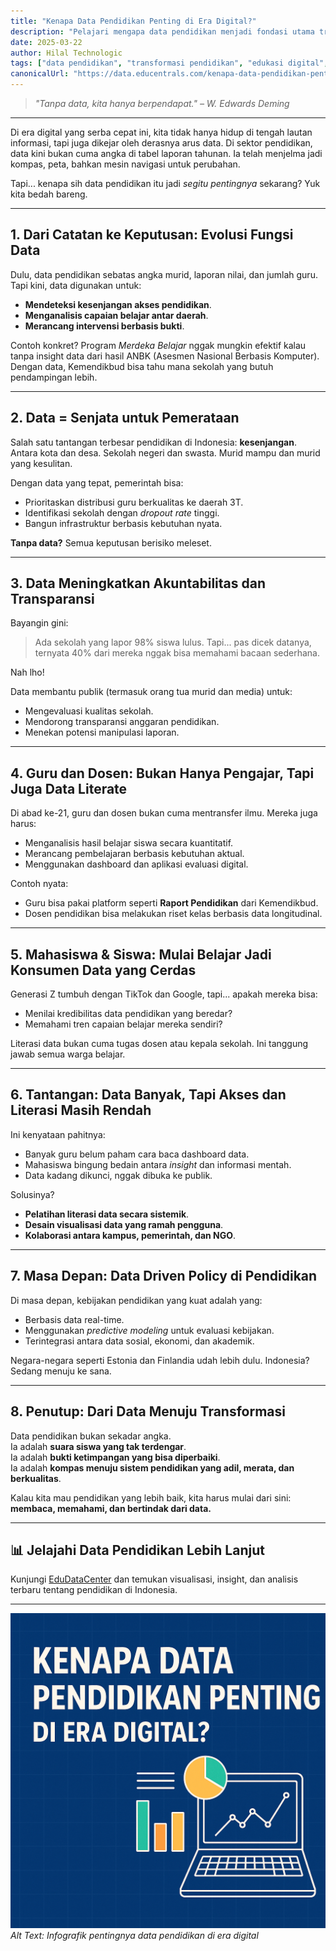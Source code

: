 ```yaml
---
title: "Kenapa Data Pendidikan Penting di Era Digital?"
description: "Pelajari mengapa data pendidikan menjadi fondasi utama transformasi sistem pendidikan di era digital. Insight mendalam dan analisis terkini."
date: 2025-03-22
author: Hilal Technologic
tags: ["data pendidikan", "transformasi pendidikan", "edukasi digital", "literasi data"]
canonicalUrl: "https://data.educentrals.com/kenapa-data-pendidikan-penting"
---
```


> *"Tanpa data, kita hanya berpendapat." – W. Edwards Deming*

---

Di era digital yang serba cepat ini, kita tidak hanya hidup di tengah lautan informasi, tapi juga dikejar oleh derasnya arus data. Di sektor pendidikan, data kini bukan cuma angka di tabel laporan tahunan. Ia telah menjelma jadi kompas, peta, bahkan mesin navigasi untuk perubahan.

Tapi... kenapa sih data pendidikan itu jadi *segitu pentingnya* sekarang? Yuk kita bedah bareng.

---

## 1. Dari Catatan ke Keputusan: Evolusi Fungsi Data

Dulu, data pendidikan sebatas angka murid, laporan nilai, dan jumlah guru. Tapi kini, data digunakan untuk:

- **Mendeteksi kesenjangan akses pendidikan**.
- **Menganalisis capaian belajar antar daerah**.
- **Merancang intervensi berbasis bukti**.

Contoh konkret? Program *Merdeka Belajar* nggak mungkin efektif kalau tanpa insight data dari hasil ANBK (Asesmen Nasional Berbasis Komputer). Dengan data, Kemendikbud bisa tahu mana sekolah yang butuh pendampingan lebih.

---

## 2. Data = Senjata untuk Pemerataan

Salah satu tantangan terbesar pendidikan di Indonesia: **kesenjangan**. Antara kota dan desa. Sekolah negeri dan swasta. Murid mampu dan murid yang kesulitan.

Dengan data yang tepat, pemerintah bisa:

- Prioritaskan distribusi guru berkualitas ke daerah 3T.
- Identifikasi sekolah dengan *dropout rate* tinggi.
- Bangun infrastruktur berbasis kebutuhan nyata.

**Tanpa data?** Semua keputusan berisiko meleset.

---

## 3. Data Meningkatkan Akuntabilitas dan Transparansi

Bayangin gini:

> Ada sekolah yang lapor 98% siswa lulus. Tapi... pas dicek datanya, ternyata 40% dari mereka nggak bisa memahami bacaan sederhana.

Nah lho!

Data membantu publik (termasuk orang tua murid dan media) untuk:

- Mengevaluasi kualitas sekolah.
- Mendorong transparansi anggaran pendidikan.
- Menekan potensi manipulasi laporan.

---

## 4. Guru dan Dosen: Bukan Hanya Pengajar, Tapi Juga Data Literate

Di abad ke-21, guru dan dosen bukan cuma mentransfer ilmu. Mereka juga harus:

- Menganalisis hasil belajar siswa secara kuantitatif.
- Merancang pembelajaran berbasis kebutuhan aktual.
- Menggunakan dashboard dan aplikasi evaluasi digital.

Contoh nyata:

- Guru bisa pakai platform seperti **Raport Pendidikan** dari Kemendikbud.
- Dosen pendidikan bisa melakukan riset kelas berbasis data longitudinal.

---

## 5. Mahasiswa & Siswa: Mulai Belajar Jadi Konsumen Data yang Cerdas

Generasi Z tumbuh dengan TikTok dan Google, tapi... apakah mereka bisa:

- Menilai kredibilitas data pendidikan yang beredar?
- Memahami tren capaian belajar mereka sendiri?

Literasi data bukan cuma tugas dosen atau kepala sekolah. Ini tanggung jawab semua warga belajar.

---

## 6. Tantangan: Data Banyak, Tapi Akses dan Literasi Masih Rendah

Ini kenyataan pahitnya:

- Banyak guru belum paham cara baca dashboard data.
- Mahasiswa bingung bedain antara *insight* dan informasi mentah.
- Data kadang dikunci, nggak dibuka ke publik.

Solusinya?

- **Pelatihan literasi data secara sistemik**.
- **Desain visualisasi data yang ramah pengguna**.
- **Kolaborasi antara kampus, pemerintah, dan NGO**.

---

## 7. Masa Depan: Data Driven Policy di Pendidikan

Di masa depan, kebijakan pendidikan yang kuat adalah yang:

- Berbasis data real-time.
- Menggunakan *predictive modeling* untuk evaluasi kebijakan.
- Terintegrasi antara data sosial, ekonomi, dan akademik.

Negara-negara seperti Estonia dan Finlandia udah lebih dulu. Indonesia? Sedang menuju ke sana.

---

## 8. Penutup: Dari Data Menuju Transformasi

Data pendidikan bukan sekadar angka.  
Ia adalah **suara siswa yang tak terdengar**.  
Ia adalah **bukti ketimpangan yang bisa diperbaiki**.  
Ia adalah **kompas menuju sistem pendidikan yang adil, merata, dan berkualitas**.

Kalau kita mau pendidikan yang lebih baik, kita harus mulai dari sini: **membaca, memahami, dan bertindak dari data.**

---

## 📊 Jelajahi Data Pendidikan Lebih Lanjut

Kunjungi [EduDataCenter](https://data.educentrals.com/) dan temukan visualisasi, insight, dan analisis terbaru tentang pendidikan di Indonesia.

---

![Infografik pentingnya data pendidikan di era digital](/src/assets/data-pendidikan-era-digital.png)
*Alt Text: Infografik pentingnya data pendidikan di era digital*
